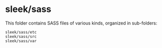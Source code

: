 # sleek/sass

This folder contains SASS files of various kinds, organized in sub-folders:

    sleek/sass/etc
    sleek/sass/src
    sleek/sass/var
